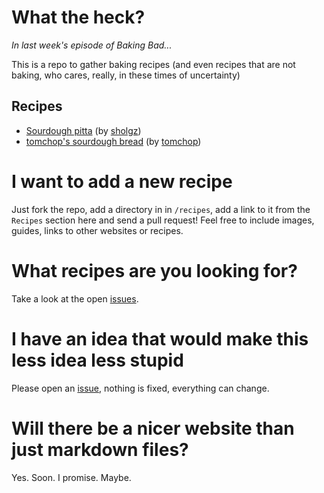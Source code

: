 # What the heck?
_In last week's episode of Baking Bad..._

This is a repo to gather baking recipes (and even recipes that are not baking,
who cares, really, in these times of uncertainty)

## Recipes

* [Sourdough pitta](recipes/sourdough-pitta/sourdough_pitta.md) (by [sholgz](https://github.com/sholgz))
* [tomchop's sourdough bread](recipes/tomchops-attempt-at-sourdough/recipe.md) (by [tomchop](https://github.com/tomchop))

# I want to add a new recipe

Just fork the repo, add a directory in in `/recipes`, add a link to it from the
`Recipes` section here and send a pull request! Feel free to include images,
guides, links to other websites or recipes.

# What recipes are you looking for?

Take a look at the open [issues](https://github.com/tomchop/bakingbad/issues).

# I have an idea that would make this less idea less stupid

Please open an [issue](https://github.com/tomchop/bakingbad/issues/new), nothing
 is fixed, everything can change.

# Will there be a nicer website than just markdown files?

Yes. Soon. I promise. Maybe.
